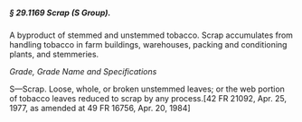 ##### § 29.1169 Scrap (S Group). #####

A byproduct of stemmed and unstemmed tobacco. Scrap accumulates from handling tobacco in farm buildings, warehouses, packing and conditioning plants, and stemmeries.

*Grade, Grade Name and Specifications*

S—Scrap. Loose, whole, or broken unstemmed leaves; or the web portion of tobacco leaves reduced to scrap by any process.[42 FR 21092, Apr. 25, 1977, as amended at 49 FR 16756, Apr. 20, 1984]